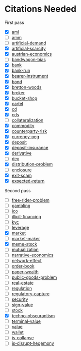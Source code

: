 # Citations Needed
First pass

- [x] [aml](../concepts/aml.md)
- [ ] [amm](../concepts/amm.md)
- [ ] [artificial-demand](../concepts/artificial-demand.md)
- [x] [artificial-scarcity](../concepts/artificial-scarcity.md)
- [x] [austrian-economics](../concepts/austrian-economics.md)
- [ ] [bandwagon-bias](../concepts/bandwagon-bias.md)
- [x] [bank](../concepts/bank.md)
- [x] [bank-run](../concepts/bank.md)
- [x] [bearer-instrument](../concepts/bearer-instrument.md)
- [x] [bond](../concepts/bond.md)
- [x] [bretton-woods](../concepts/bretton-woods.md)
- [x] [broker](../concepts/broker.md)
- [x] [bucket-shop](../concepts/bucket-shop.md)
- [x] [cartel](../concepts/cartel.md)
- [x] [cd](../concepts/cd.md)
- [x] [cds](../concepts/cds.md)
- [ ] [collateralization](../concepts/collateralization.md)
- [x] [commodity](../concepts/commodity.md)
- [x] [counterparty-risk](../concepts/counterparty-risk.md)
- [x] [currency-peg](../concepts/currency-peg.md)
- [x] [deposit](../concepts/deposit.md)
- [x] [deposit-insurance](../concepts/deposit-insurance.md)
- [x] [derivative](../concepts/derivative.md)
- [ ] [dex](../concepts/dex.md)
- [x] [distribution-problem](../concepts/distribution-problem.md)
- [ ] [enclosure](../concepts/enclosure.md)
- [x] [exit-scam](../concepts/exit-scam.md)
- [x] [expected-return](../concepts/expected-return.md)

Second pass

- [ ] [free-rider-problem](../concepts/free-rider-problem.md)
- [ ] [gambling](../concepts/gambling.md)
- [ ] [ico](../concepts/ico.md)
- [ ] [illicit-financing](../concepts/illicit-financing.md)
- [ ] [kyc](../concepts/kyc.md)
- [ ] [leverage](../concepts/leverage.md)
- [x] [market](../concepts/market.md)
- [ ] [market-maker](../concepts/market-maker.md)
- [x] [meme-stock](../concepts/meme-stock.md)
- [ ] [mutualization](../concepts/mutualization.md)
- [ ] [narrative-economics](../concepts/narrative-economics.md)
- [ ] [network-effect](../concepts/network-effect.md)
- [ ] [order-book](../concepts/order-book.md)
- [ ] [paper-wealth](../concepts/paper-wealth.md)
- [ ] [public-goods-problem](../concepts/public-goods-problem.md)
- [ ] [real-estate](../concepts/real-estate.md)
- [ ] [regulation](../concepts/regulation.md)
- [ ] [regulatory-capture](../concepts/regulatory-capture.md)
- [ ] [security](../concepts/security.md)
- [ ] [sign-value](../concepts/sign-value.md)
- [ ] [stock](../concepts/stock.md)
- [x] [techno-obscurantism](../concepts/techno-obscurantism.md)
- [ ] [terminal-value](../concepts/terminal-value.md)
- [ ] [value](../concepts/value.md)
- [ ] [wallet](../concepts/wallet.md)
- [ ] [is-collapse](../claims/is-collapse.md)
- [ ] [is-disrupt-hegemony](../claims/is-disrupt-hegemony.md)